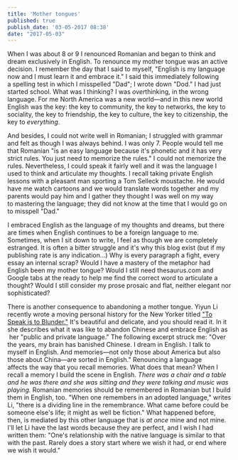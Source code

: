 ```yaml
---
title: 'Mother tongues'
published: true
publish_date: '03-05-2017 08:38'
date: "2017-05-03"
---
```


When I was about 8 or 9 I renounced Romanian and began to think and dream exclusively in English. To renounce my mother tongue was an active decision. I remember the day that I said to myself, "English is my language now and I must learn it and embrace it." I said this immediately following a spelling test in which I misspelled "Dad"; I wrote down "Dod." I had just started school. What was I thinking? I was <em>over</em>thinking, in the wrong language. For me North America was a new world—and in this new world English was the key: the key to community, the key to networks, the key to sociality, the key to friendship, the key to culture, the key to citizenship, the key to <em>everything</em>.

And besides, I could not write well in Romanian; I struggled with grammar and felt as though I was always behind. I was only 7. People would tell me that Romanian "is an easy language because it's phonetic and it has very strict rules. You just need to memorize the rules." I could not memorize the rules. Nevertheless, I could speak it fairly well and it was the language I used to think and articulate my thoughts. I recall taking private English lessons with a pleasant man sporting a Tom Selleck moustache. He would have me watch cartoons and we would translate words together and my parents would pay him and I gather they thought I was well on my way to mastering the language; they did not know at the time that I would go on to misspell "Dad."

I embraced English as the language of my thoughts and dreams, but there are times when English continues to be a foreign language to me. Sometimes, when I sit down to write, I feel as though we are completely estranged. It is often a bitter struggle and it's why this blog exist (but if my publishing rate is any indication...) Why is every paragraph a fight, every essay an internal scrap? Would I have a mastery of the metaphor had English been my mother tongue? Would I still need thesaurus.com and Google tabs at the ready to help me find the correct word to articulate a thought? Would I still consider my prose prosaic and flat, neither elegant nor sophisticated?

There is another consequence to abandoning a mother tongue. Yiyun Li recently wrote a moving personal history for the New Yorker titled <a href="http://www.newyorker.com/magazine/2017/01/02/to-speak-is-to-blunder">"To Speak is to Blunder."</a> It's beautiful and delicate, and you should read it. In it she describes what it was like to abandon Chinese and embrace English as  her "public and private language." The following excerpt struck me: "Over the years, my brain has banished Chinese. I dream in English. I talk to myself in English. And memories—not only those about America but also those about China—are sorted in English." Renouncing a language affects the way that you recall memories. What does that mean? When I recall a memory I build the scene in English. <em>There was a chair and a table and he was there and she was sitting and they were talking and music was playing. </em>Romanian memories should be remembered in Romanian but I build them in English, too. "When one remembers in an adopted language," writes Li, "there is a dividing line in the remembrance. What came before could be someone else's life; it might as well be fiction." What happened before, then, is mediated by this other language that is <em>at once</em> mine and not mine. I'll let Li have the last words because they are perfect, and I wish I had written them: "One's relationship with the native language is similar to that with the past. Rarely does a story start where we wish it had, or end where we wish it would."

